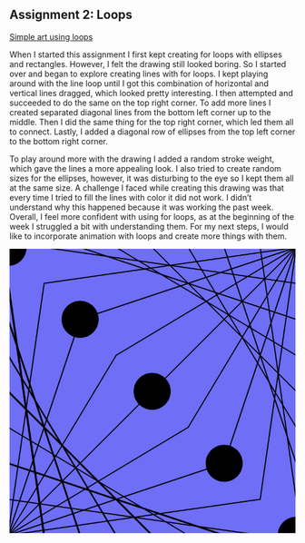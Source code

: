 
## Assignment 2: Loops

[Simple art using loops](https://editor.p5js.org/FatemaAlhameli/sketches/i_dG9Pp3W0)

When I started this assignment I first kept creating for loops with ellipses and rectangles. However, I felt the drawing still looked boring. So I started over and began to explore creating lines with for loops. I kept playing around with the line loop until I got this combination of horizontal and vertical lines dragged, which looked pretty interesting. I then attempted and succeeded to do the same on the top right corner. To add more lines I created separated diagonal lines from the bottom left corner up to the middle. Then I did the same thing for the top right corner, which led them all to connect. Lastly, I added a diagonal row of ellipses from the top left corner to the bottom right corner. 

To play around more with the drawing I added a random stroke weight, which gave the lines a more appealing look. I also tried to create random sizes for the ellipses, however, it was disturbing to the eye so I kept them all at the same size. A challenge I faced while creating this drawing was that every time I tried to fill the lines with color it did not work. I didn’t understand why this happened because it was working the past week. Overall, I feel more confident with using for loops, as at the beginning of the week I struggled a bit with understanding them. For my next steps, I would like to incorporate animation with loops and create more things with them. 

![Image](https://github.com/FatemaAlhameli/Intro-to-IM-/blob/main/Assignment%202.png)
